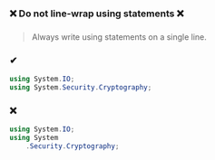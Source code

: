 ### ❌ Do not line-wrap using statements ❌
###

> Always write using statements on a single line.

### ✔
``` csharp
using System.IO;
using System.Security.Cryptography;
```

### ❌ 
``` csharp
using System.IO;
using System
    .Security.Cryptography;
```
